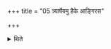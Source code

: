 +++
title = "05 त्र्यार्षेयमु हैके आङ्गिरस"

+++

<details><summary>थिते</summary>

त्र्यार्षेयमु हैके । आङ्गिरस कात्यात्कीलेति । अत्कीलवत्कतवदङ्गिरोवदिति ५
</details>
